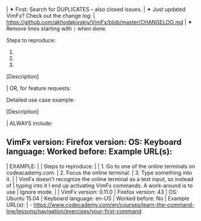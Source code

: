 | ✦ First: Search for DUPLICATES – also closed issues.
| ✦ Just updated VimFx? Check out the change log:
|     https://github.com/akhodakivskiy/VimFx/blob/master/CHANGELOG.md
| ✦ Remove lines starting with `|` when done.


Steps to reproduce:

1. 
2. 
3. 

[Description]


| OR, for feature requests:


Detailed use case example:

[Description]


| ALWAYS include:


VimFx version: 
Firefox version: 
OS: 
Keyboard language: 
Worked before: 
Example URL(s):
- 


| EXAMPLE:
|
| Steps to reproduce:
|
| 1. Go to one of the online terminals on codeacademy.com.
| 2. Focus the online terminal.
| 3. Type something into it.
|
| VimFx doesn’t recognize the online terminal as a text input, so instead of
| typing into it I end up activating VimFx commands. A work-around is to use
| Ignore mode.
|
| VimFx version: 0.11.0
| Firefox version: 43
| OS: Ubuntu 15.04
| Keyboard language: en-US
| Worked before: No
| Example URL(s):
| - https://www.codecademy.com/en/courses/learn-the-command-line/lessons/navigation/exercises/your-first-command